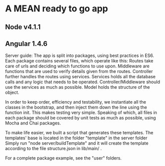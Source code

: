 # A MEAN ready to go app
## Node v4.1.1
## Angular 1.4.6

Server guide:
The app is split into packages, using best practices in ES6.
Each package contains several files, which operate like this:
  Routes take care of urls and deciding which functions to use upon.
  Middleware are functions that are used to verify details given from the routes. 
  Controller further handles the routes using services.
  Services holds all the database calls and any logic that needs to be operated. Controller/Middleware should use the services as much as possible.
  Model holds the structure of the object.

In order to keep order, efficiency and testability, we instantiate all the classes in the bootstrap, and then inject them down the line using the function init. This makes testing very simple.
Speaking of which, all files in each package should be covered by unit tests as much as possible, using Mocha and Chai packages.

To make life easier, we built a script that generates these templates. The templates' base is located in the folder "template" in the server folder
Simply run "node server/buildTemplate" and it will create the template according to the file structure.json in lib/main/ .

For a complete package example, see the "user" folders.
